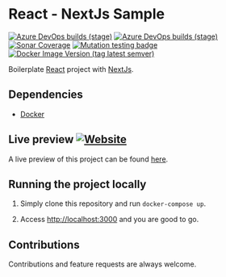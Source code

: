 # React - NextJs Sample

[![Azure DevOps builds (stage)](https://img.shields.io/azure-devops/build/raschmitt/7618d927-8467-43e2-b5e9-1aeddc1fbfdc/29?label=Continuous%20Integration&stage=CI)](https://dev.azure.com/raschmitt/raschmitt/_build?definitionId=29)
[![Azure DevOps builds (stage)](https://img.shields.io/azure-devops/build/raschmitt/7618d927-8467-43e2-b5e9-1aeddc1fbfdc/29?label=Continuous%20Delivery&stage=CD)](https://dev.azure.com/raschmitt/raschmitt/_build?definitionId=29)
[![Sonar Coverage](https://img.shields.io/sonar/coverage/raschmitt_react-nextjs-sample?label=Code%20coverage&server=https%3A%2F%2Fsonarcloud.io&style=flat-square)](https://sonarcloud.io/dashboard?id=raschmitt_react-nextjs-sample)
[![Mutation testing badge](https://img.shields.io/endpoint?style=flat-square&url=https%3A%2F%2Fbadge-api.stryker-mutator.io%2Fgithub.com%2Fraschmitt%2Freact-nextjs-sample%2Fmain)](https://dashboard.stryker-mutator.io/reports/github.com/raschmitt/react-nextjs-sample/main)
[![Docker Image Version (tag latest semver)](https://img.shields.io/docker/v/raschmitt/react-nextjs-sample/latest?label=Latest%20Image&style=flat-square)](https://hub.docker.com/repository/docker/raschmitt/react-nextjs-sample)

Boilerplate [React](https://reactjs.org/) project with [NextJs](https://nextjs.org/).

## Dependencies

- [Docker](https://docs.docker.com/get-docker/)

## Live preview [![Website](https://img.shields.io/website?down_message=Unhealthy&label=Health%20Check&up_message=Healthy&url=https%3A%2F%2Freact-nextjs-sample-service-raschmitt.cloud.okteto.net%2Fhealth)](https://react-nextjs-sample-service-raschmitt.cloud.okteto.net/health)

A live preview of this project can be found [here](https://react-nextjs-sample-service-raschmitt.cloud.okteto.net).

## Running the project locally

1. Simply clone this repository and run `docker-compose up`.

2. Access [http://localhost:3000](http://localhost:3000) and you are good to go.

## Contributions

  Contributions and feature requests are always welcome.

